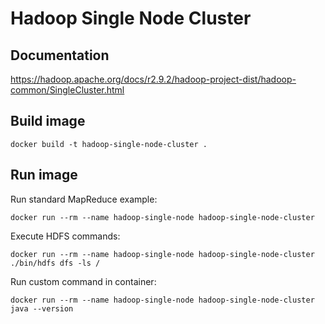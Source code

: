 # Hadoop Single Node Cluster

## Documentation
https://hadoop.apache.org/docs/r2.9.2/hadoop-project-dist/hadoop-common/SingleCluster.html

## Build image
`docker build -t hadoop-single-node-cluster .`

## Run image
Run standard MapReduce example:

`docker run --rm --name hadoop-single-node hadoop-single-node-cluster`

Execute HDFS commands:

`docker run --rm --name hadoop-single-node hadoop-single-node-cluster ./bin/hdfs dfs -ls /`

Run custom command in container:

`docker run --rm --name hadoop-single-node hadoop-single-node-cluster java --version`
